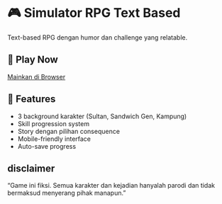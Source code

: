 # 🎮 Simulator RPG Text Based

Text-based RPG dengan humor dan challenge yang relatable.

## 📱 Play Now
[Mainkan di Browser](https://jhonsumpena.github.io/hidup-anak-indo-rpg/)

## 🎯 Features
- 3 background karakter (Sultan, Sandwich Gen, Kampung)
- Skill progression system
- Story dengan pilihan consequence
- Mobile-friendly interface
- Auto-save progress

## disclaimer
“Game ini fiksi. Semua karakter dan kejadian hanyalah parodi dan tidak bermaksud menyerang pihak manapun.”
